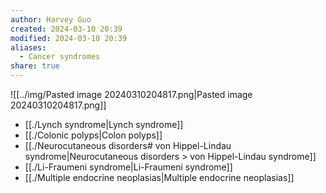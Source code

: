 ```yaml
---
author: Harvey Guo
created: 2024-03-10 20:39
modified: 2024-03-10 20:39
aliases:
  - Cancer syndromes
share: true
---
```

![[../img/Pasted image 20240310204817.png|Pasted image 20240310204817.png]]
- [[./Lynch syndrome|Lynch syndrome]]
- [[./Colonic polyps|Colon polyps]]
- [[./Neurocutaneous disorders# von Hippel-Lindau syndrome|Neurocutaneous disorders >  von Hippel-Lindau syndrome]]
- [[./Li-Fraumeni syndrome|Li-Fraumeni syndrome]]
- [[./Multiple endocrine neoplasias|Multiple endocrine neoplasias]]